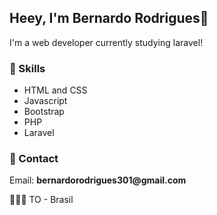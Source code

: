 ## Heey, I'm Bernardo Rodrigues👋

I'm a web developer currently studying laravel!

### 🎯 Skills
  * HTML and CSS
  * Javascript
  * Bootstrap
  * PHP
  * Laravel
  
### 📩 Contact

<p>Email: <strong>bernardorodrigues301@gmail.com</strong></p>

📌🇧🇷 TO - Brasil
